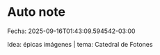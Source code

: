 # Auto note

Fecha: 2025-09-16T01:43:09.594542-03:00

Idea: épicas imágenes | tema: Catedral de Fotones
